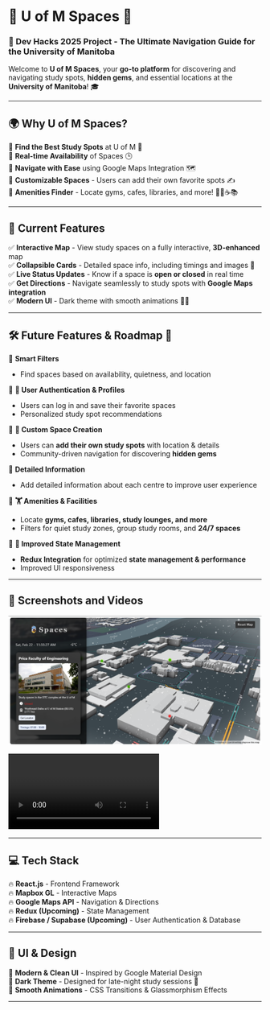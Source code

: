 # 🚀 U of M Spaces 🏫
### 🌟 Dev Hacks 2025 Project - The Ultimate Navigation Guide for the University of Manitoba

Welcome to **U of M Spaces**, your **go-to platform** for discovering and navigating study spots, **hidden gems**, and essential locations at the **University of Manitoba**! 🎓

---

## 🌍 Why U of M Spaces?
🔹 **Find the Best Study Spots** at U of M 🏫  
🔹 **Real-time Availability** of Spaces 🕒  
🔹 **Navigate with Ease** using Google Maps Integration 🗺️  
🔹 **Customizable Spaces** - Users can add their own favorite spots ✍️  
🔹 **Amenities Finder** - Locate gyms, cafes, libraries, and more! 🏋️‍♂️☕📚  

---

## 📌 Current Features
✅ **Interactive Map** - View study spaces on a fully interactive, **3D-enhanced** map    
✅ **Collapsible Cards** - Detailed space info, including timings and images 📸  
✅ **Live Status Updates** - Know if a space is **open or closed** in real time  
✅ **Get Directions** - Navigate seamlessly to study spots with **Google Maps integration**  
✅ **Modern UI** - Dark theme with smooth animations 🌙✨  

---

## 🛠️ Future Features & Roadmap 🚀

🎯 **Smart Filters**
- Find spaces based on availability, quietness, and location

🎯 **🔐 User Authentication & Profiles**  
- Users can log in and save their favorite spaces  
- Personalized study spot recommendations  

🎯 **📍 Custom Space Creation**  
- Users can **add their own study spots** with location & details  
- Community-driven navigation for discovering **hidden gems**  

🎯 **Detailed Information**  
- Add detailed information about each centre to improve user experience

🎯 **🏋️ Amenities & Facilities**  
- Locate **gyms, cafes, libraries, study lounges, and more**  
- Filters for quiet study zones, group study rooms, and **24/7 spaces**  

🎯 **🔄 Improved State Management**  
- **Redux Integration** for optimized **state management & performance**  
- Improved UI responsiveness  

---

## 📸 Screenshots and Videos
![UofM Spaces](image.png)

<video controls src="Demo.gif" title="UofM Spaces"></video>

---

## 💻 Tech Stack
🔥 **React.js** - Frontend Framework  
🔥 **Mapbox GL** - Interactive Maps  
🔥 **Google Maps API** - Navigation & Directions  
🔥 **Redux (Upcoming)** - State Management  
🔥 **Firebase / Supabase (Upcoming)** - User Authentication & Database  

---

## 🎨 UI & Design
💠 **Modern & Clean UI** - Inspired by Google Material Design  
💠 **Dark Theme** - Designed for late-night study sessions 🌙  
💠 **Smooth Animations** - CSS Transitions & Glassmorphism Effects  

---

